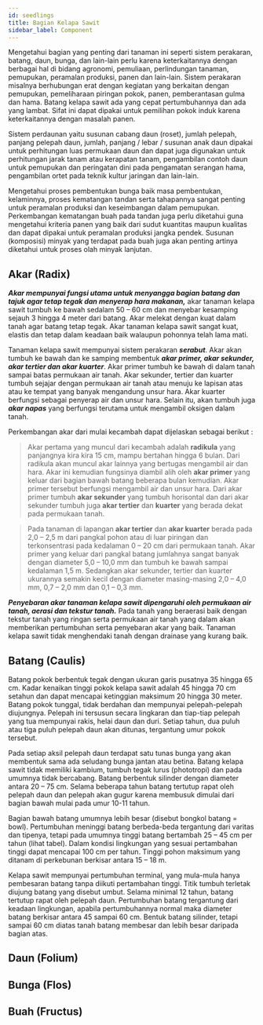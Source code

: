 ```yaml
---
id: seedlings
title: Bagian Kelapa Sawit
sidebar_label: Component
---
```



Mengetahui bagian yang penting dari tanaman ini seperti sistem perakaran, batang, daun, bunga, dan lain-lain perlu karena keterkaitannya dengan berbagai hal di bidang agronomi, pemuliaan, perlindungan tanaman, pemupukan, peramalan produksi, panen dan lain-lain. Sistem perakaran misalnya berhubungan erat dengan kegiatan yang berkaitan dengan pemupukan, pemeliharaan piringan pokok, panen, pemberantasan gulma dan hama. Batang kelapa sawit ada yang cepat pertumbuhannya dan ada yang lambat. Sifat ini dapat dipakai untuk pemilihan pokok induk karena keterkaitannya dengan masalah panen.

Sistem perdaunan yaitu susunan cabang daun (roset), jumlah pelepah, panjang pelepah daun, jumlah, panjang / lebar / susunan anak daun dipakai untuk perhitungan luas permukaan daun dan dapat juga digunakan untuk perhitungan jarak tanam atau kerapatan tanam, pengambilan contoh daun untuk pemupukan dan peringatan dini pada pengamatan serangan hama, pengambilan ortet pada teknik kultur jaringan dan lain-lain.

Mengetahui proses pembentukan bunga baik masa pembentukan, kelaminnya, proses kematangan tandan serta tahapannya sangat penting untuk peramalan produksi dan keseimbangan dalam pemupukan. Perkembangan kematangan buah pada tandan juga perlu diketahui guna mengetahui kriteria panen yang baik dari sudut kuantitas maupun kualitas dan dapat dipakai untuk peramalan produksi jangka pendek. Susunan (komposisi) minyak yang terdapat pada buah juga akan penting artinya diketahui untuk proses olah minyak lanjutan.

##  Akar (Radix)

**_Akar mempunyai fungsi utama untuk menyangga bagian batang dan tajuk agar tetap tegak dan menyerap hara makanan,_** akar tanaman kelapa sawit tumbuh ke bawah sedalam 50 – 60 cm dan menyebar kesamping sejauh 3 hingga 4 meter dari batang. Akar melekat dengan kuat dalam tanah agar batang tetap tegak. Akar tanaman kelapa sawit sangat kuat, elastis dan tetap dalam keadaan baik walaupun pohonnya telah lama mati.

Tanaman kelapa sawit mempunyai sistem perakaran **_serabut_**. Akar akan tumbuh ke bawah dan ke samping membentuk **_akar primer, akar sekunder, akar tertier dan akar kuarter_**. Akar primer tumbuh ke bawah di dalam tanah sampai batas permukaan air tanah. Akar sekunder, tertier dan kuarter tumbuh sejajar dengan permukaan air tanah atau menuju ke lapisan atas atau ke tempat yang banyak mengandung unsur hara. Akar kuarter berfungsi sebagai penyerap air dan unsur hara. Selain itu, akan tumbuh juga **_akar napas_** yang berfungsi terutama untuk mengambil oksigen dalam tanah. 

Perkembangan akar dari mulai kecambah dapat dijelaskan sebagai berikut :

> Akar pertama yang muncul dari kecambah adalah **radikula** yang panjangnya kira kira 15 cm, mampu bertahan hingga 6 bulan. Dari radikula akan muncul akar lainnya yang bertugas mengambil air dan hara. Akar ini kemudian fungsinya diambil alih oleh **akar primer** yang keluar dari bagian bawah batang beberapa bulan kemudian. Akar primer tersebut berfungsi mengambil air dan unsur hara. Dari akar primer tumbuh **akar sekunder** yang tumbuh horisontal dan dari akar sekunder tumbuh juga **akar tertier** dan **kuarter** yang berada dekat pada permukaan tanah.

> Pada tanaman di lapangan **akar tertier** dan **akar kuarter** berada pada 2,0 – 2,5 m dari pangkal pohon atau di luar piringan dan terkonsentrasi pada kedalaman 0 – 20 cm dari permukaan tanah. Akar primer yang keluar dari pangkal batang jumlahnya sangat banyak dengan diameter 5,0 – 10,0 mm dan tumbuh ke bawah sampai kedalaman 1,5 m. Sedangkan akar sekunder, tertier dan kuarter ukurannya semakin kecil dengan diameter masing-masing 2,0 – 4,0 mm, 0,7 – 2,0 mm dan 0,1 – 0,3 mm.

**_Penyebaran akar tanaman kelapa sawit dipengaruhi oleh permukaan air tanah, aerasi dan tekstur tanah._** Pada tanah yang beraerasi baik dengan tekstur tanah yang ringan serta permukaan air tanah yang dalam akan memberikan pertumbuhan serta penyebaran akar yang baik. Tanaman kelapa sawit tidak menghendaki tanah dengan drainase yang kurang baik.

## Batang (Caulis)

Batang pokok berbentuk tegak dengan ukuran garis pusatnya 35 hingga 65 cm. Kadar kenaikan tinggi pokok kelapa sawit adalah 45 hingga 70 cm setahun dan dapat mencapai ketinggian maksimum 20 hingga 30 meter. Batang pokok tunggal, tidak berdahan dan mempunyai pelepah-pelepah diujungnya. Pelepah ini tersusun secara lingkaran dan tiap-tiap pelepah yang tua mempunyai rakis, helai daun dan duri. Setiap tahun, dua puluh atau tiga puluh pelepah daun akan ditunas, tergantung umur pokok tersebut. 

Pada setiap aksil pelepah daun terdapat satu tunas bunga yang akan membentuk sama ada seludang bunga jantan atau betina.
Batang kelapa sawit tidak memiliki kambium, tumbuh tegak lurus (phototropi) dan pada umumnya tidak bercabang. Batang berbentuk silinder dengan diameter antara 20 – 75 cm. Selama beberapa tahun batang tertutup rapat oleh pelepah daun dan pelepah akan gugur karena membusuk dimulai dari bagian bawah mulai pada umur 10-11 tahun.

Bagian bawah batang umumnya lebih besar (disebut bongkol batang = bowl). Pertumbuhan meninggi batang berbeda-beda tergantung dari varitas dan tipenya, tetapi pada umumnya tinggi batang bertambah 25 – 45 cm per tahun (lihat tabel). Dalam kondisi lingkungan yang sesuai pertambahan tinggi dapat mencapai 100 cm per tahun. Tinggi pohon maksimum yang ditanam di perkebunan berkisar antara 15 – 18 m.

Kelapa sawit mempunyai pertumbuhan terminal, yang mula-mula hanya pembesaran batang tanpa diikuti pertambahan tinggi. Titik tumbuh terletak diujung batang yang disebut umbut. Selama minimal 12 tahun, batang tertutup rapat oleh pelepah daun. Pertumbuhan batang tergantung dari keadaan lingkungan, apabila pertumbuhannya normal maka diameter batang berkisar antara 45 sampai 60 cm. Bentuk batang silinder, tetapi sampai 60 cm diatas tanah batang membesar dan lebih besar daripada bagian atas.

## Daun (Folium)

## Bunga (Flos)

## Buah (Fructus)